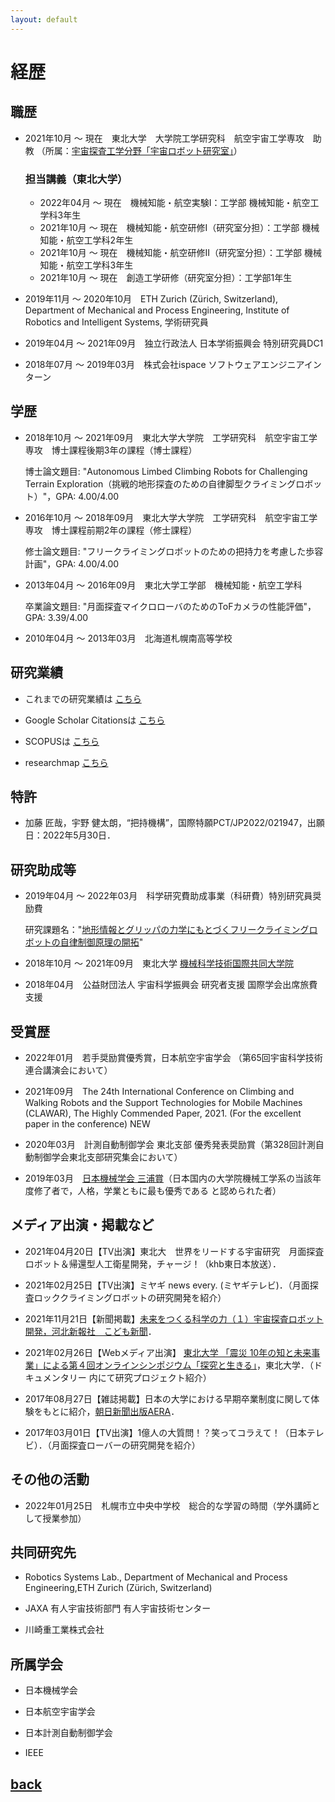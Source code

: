 ```yaml
---
layout: default
---
```


# 経歴

## 職歴
* 2021年10月 ～ 現在　東北大学　大学院工学研究科　航空宇宙工学専攻　助教 （所属：[宇宙探査工学分野「宇宙ロボット研究室」](http://www.astro.mech.tohoku.ac.jp/index.html)）

  ### 担当講義（東北大学）
  - 2022年04月 ～ 現在　機械知能・航空実験Ⅰ：工学部 機械知能・航空工学科3年生
  - 2021年10月 ～ 現在　機械知能・航空研修Ⅰ（研究室分担）：工学部 機械知能・航空工学科2年生
  - 2021年10月 ～ 現在　機械知能・航空研修Ⅱ（研究室分担）：工学部 機械知能・航空工学科3年生
  - 2021年10月 ～ 現在　創造工学研修（研究室分担）：工学部1年生


* 2019年11月 ～ 2020年10月　ETH Zurich (Zürich, Switzerland), Department of Mechanical and Process Engineering, Institute of Robotics and Intelligent Systems, 学術研究員

* 2019年04月 ～ 2021年09月　独立行政法人 日本学術振興会 特別研究員DC1

* 2018年07月 ～ 2019年03月　株式会社ispace ソフトウェアエンジニアインターン

## 学歴
* 2018年10月 ～ 2021年09月　東北大学大学院　工学研究科　航空宇宙工学専攻　博士課程後期3年の課程（博士課程）
  
  博士論文題目: "Autonomous Limbed Climbing Robots for Challenging Terrain Exploration（挑戦的地形探査のための自律脚型クライミングロボット）"，GPA: 4.00/4.00

* 2016年10月 ～ 2018年09月　東北大学大学院　工学研究科　航空宇宙工学専攻　博士課程前期2年の課程（修士課程）
  
  修士論文題目: "フリークライミングロボットのための把持力を考慮した歩容計画"，GPA: 4.00/4.00

* 2013年04月 ～ 2016年09月　東北大学工学部　機械知能・航空工学科

  卒業論文題目: "月面探査マイクロローバのためのToFカメラの性能評価"，GPA: 3.39/4.00

* 2010年04月 ～ 2013年03月　北海道札幌南高等学校

## 研究業績

* これまでの研究業績は [こちら]()

* Google Scholar Citationsは [こちら](https://scholar.google.com/citations?view_op=list_works&hl=ja&user=kiw1NAUAAAAJ)

* SCOPUSは [こちら](https://www.scopus.com/authid/detail.uri?authorId=57208746798)

* researchmap [こちら](https://researchmap.jp/unoken)

## 特許

* 加藤 匠哉，宇野 健太朗，“把持機構”，国際特願PCT/JP2022/021947，出願日：2022年5月30日．

## 研究助成等

* 2019年04月 ～ 2022年03月　科学研究費助成事業（科研費）特別研究員奨励費
  
  研究課題名："[地形情報とグリッパの力学にもとづくフリークライミングロボットの自律制御原理の開拓](https://kaken.nii.ac.jp/grant/KAKENHI-PROJECT-19J20685/)"

* 2018年10月 ～ 2021年09月　東北大学 [機械科学技術国際共同大学院](http://www.spss.or.jp/support/ryohi.html)

* 2018年04月　公益財団法人 宇宙科学振興会 研究者支援 国際学会出席旅費支援

## 受賞歴

* 2022年01月　若手奨励賞優秀賞，日本航空宇宙学会 （第65回宇宙科学技術連合講演会において）

* 2021年09月　The 24th International Conference on Climbing and Walking Robots and the Support Technologies for Mobile Machines (CLAWAR), The Highly Commended Paper, 2021. (For the excellent paper in the conference) NEW

* 2020年03月　計測自動制御学会 東北支部 優秀発表奨励賞（第328回計測自動制御学会東北支部研究集会において）

* 2019年03月　[日本機械学会 三浦賞](https://www.jsme.or.jp/event_project/award/miura-award)（日本国内の大学院機械工学系の当該年度修了者で，人格，学業ともに最も優秀である と認められた者）

## メディア出演・掲載など

* 2021年04月20日【TV出演】東北大　世界をリードする宇宙研究　月面探査ロボット＆帰還型人工衛星開発，チャージ！（khb東日本放送）．

* 2021年02月25日【TV出演】ミヤギ news every. (ミヤギテレビ)．（月面探査ロッククライミングロボットの研究開発を紹介）

* 2021年11月21日【新聞掲載】[未来をつくる科学の力（１）宇宙探査ロボット開発，河北新報社　こども新聞](https://kahoku.news/articles/20211122khn000012.html)．

* 2021年02月26日【Webメディア出演】 [東北大学 「震災 10年の知と未来事業」による第４回オンラインシンポジウム「探究と生きる」](https://www.youtube.com/watch?v=aUklRM_V4x8)，東北大学．（ドキュメンタリー 内にて研究プロジェクト紹介）

* 2017年08月27日【雑誌掲載】日本の大学における早期卒業制度に関して体験をもとに紹介，[朝日新聞出版AERA](https://dot.asahi.com/aera/2017082400063.html?page=1)．

* 2017年03月01日【TV出演】1億人の大質問！？笑ってコラえて！（日本テレビ）．（月面探査ローバーの研究開発を紹介）


## その他の活動

* 2022年01月25日　札幌市立中央中学校　総合的な学習の時間（学外講師として授業参加）


## 共同研究先

* Robotics Systems Lab., Department of Mechanical and Process Engineering,ETH Zurich (Zürich, Switzerland)

* JAXA 有人宇宙技術部門 有人宇宙技術センター

* 川崎重工業株式会社

## 所属学会

* 日本機械学会

* 日本航空宇宙学会

* 日本計測自動制御学会

* IEEE

## [back](./)
